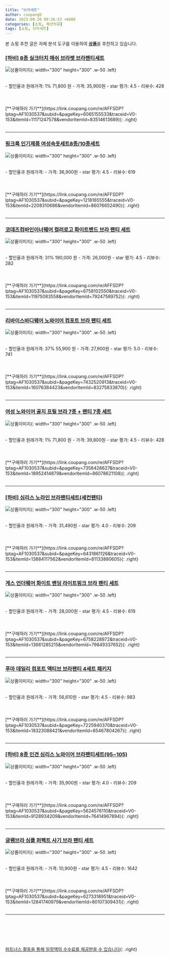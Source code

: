 ```yaml
---
title: "브라세트"
author: coupang6
date: 2023-09-20 00:26:53 +0800
categories: [쇼핑, 패션의류]
tags: [쇼핑, 브라세트]
---
```


본 쇼핑 추천 글은 자체 분석 도구를 이용하여 [**상품**](https://link.coupang.com/a/bao1ui)을 추천하고 있습니다.

### [[하비] 8종 실크터치 메쉬 브라렛 브라팬티세트](https://link.coupang.com/re/AFFSDP?lptag=AF1030537&subid=&pageKey=6065155533&traceid=V0-153&itemId=11171247578&vendorItemId=83514613689)

![상품이미지](https://thumbnail8.coupangcdn.com/thumbnails/remote/230x230ex/image/vendor_inventory/7381/e5fea19ddb6d1f24e5219645a30a0311ca187462583010eff86c2d20eb8a.jpg){: width="300" height="300" .w-50 .left}


<br>
- 할인율과 원래가격: 1%  71,800   원
- 가격: 35,900원
- star 평가: 4.5
- 리뷰수: 428
<br>
<br>
<br>
<br>
[**구매하러 가기**](https://link.coupang.com/re/AFFSDP?lptag=AF1030537&subid=&pageKey=6065155533&traceid=V0-153&itemId=11171247578&vendorItemId=83514613689){: .right}
<br>
<br>

---

### [핑크룩 인기제품 여성속옷세트8종/10종세트](https://link.coupang.com/re/AFFSDP?lptag=AF1030537&subid=&pageKey=1218165555&traceid=V0-153&itemId=2208310686&vendorItemId=86076652490)

![상품이미지](https://thumbnail8.coupangcdn.com/thumbnails/remote/230x230ex/image/vendor_inventory/073a/7a4f71cad24b17d75cb5bc95f6678229ebe6b4c766148c23dd486db681ba.jpg){: width="300" height="300" .w-50 .left}


<br>
- 할인율과 원래가격: 
- 가격: 36,900원
- star 평가: 4.5
- 리뷰수: 619
<br>
<br>
<br>
<br>
[**구매하러 가기**](https://link.coupang.com/re/AFFSDP?lptag=AF1030537&subid=&pageKey=1218165555&traceid=V0-153&itemId=2208310686&vendorItemId=86076652490){: .right}
<br>
<br>

---

### [코데즈컴바인이너웨어 컬러로고 화이트밴드 브라 팬티 세트](https://link.coupang.com/re/AFFSDP?lptag=AF1030537&subid=&pageKey=6758102550&traceid=V0-153&itemId=11975083558&vendorItemId=79247589752)

![상품이미지](https://thumbnail9.coupangcdn.com/thumbnails/remote/230x230ex/image/vendor_inventory/5ca4/a4dfb72dff102d7189e80b0d1afb2c23095ba9a358053fabb9ea9c2fa21f.jpg){: width="300" height="300" .w-50 .left}


<br>
- 할인율과 원래가격: 31%  190,000   원
- 가격: 26,000원
- star 평가: 4.5
- 리뷰수: 282
<br>
<br>
<br>
<br>
[**구매하러 가기**](https://link.coupang.com/re/AFFSDP?lptag=AF1030537&subid=&pageKey=6758102550&traceid=V0-153&itemId=11975083558&vendorItemId=79247589752){: .right}
<br>
<br>

---

### [리바이스바디웨어 노와이어 컴포트 브라 팬티 세트](https://link.coupang.com/re/AFFSDP?lptag=AF1030537&subid=&pageKey=7432520913&traceid=V0-153&itemId=16076384423&vendorItemId=83275833870)

![상품이미지](https://thumbnail8.coupangcdn.com/thumbnails/remote/230x230ex/image/rs_quotation_api/hsorh0vd/6926139c3de746658aa45ed6a3162509.jpg){: width="300" height="300" .w-50 .left}


<br>
- 할인율과 원래가격: 37%  55,900   원
- 가격: 27,900원
- star 평가: 5.0
- 리뷰수: 741
<br>
<br>
<br>
<br>
[**구매하러 가기**](https://link.coupang.com/re/AFFSDP?lptag=AF1030537&subid=&pageKey=7432520913&traceid=V0-153&itemId=16076384423&vendorItemId=83275833870){: .right}
<br>
<br>

---

### [여성 노와이어 골지 프릴 브라 7종 + 팬티 7종 세트](https://link.coupang.com/re/AFFSDP?lptag=AF1030537&subid=&pageKey=7358428627&traceid=V0-153&itemId=18952414879&vendorItemId=86078621108)

![상품이미지](https://thumbnail10.coupangcdn.com/thumbnails/remote/230x230ex/image/vendor_inventory/8197/6b5be7ba56d27f9a81628c40123e1345293f290dc280e7589d2f24366eb9.jpg){: width="300" height="300" .w-50 .left}


<br>
- 할인율과 원래가격: 1%  71,800   원
- 가격: 39,800원
- star 평가: 4.5
- 리뷰수: 428
<br>
<br>
<br>
<br>
[**구매하러 가기**](https://link.coupang.com/re/AFFSDP?lptag=AF1030537&subid=&pageKey=7358428627&traceid=V0-153&itemId=18952414879&vendorItemId=86078621108){: .right}
<br>
<br>

---

### [[하비] 심리스 노라인 브라팬티세트(세컨팬티)](https://link.coupang.com/re/AFFSDP?lptag=AF1030537&subid=&pageKey=6431861126&traceid=V0-153&itemId=13884117562&vendorItemId=81133880605)

![상품이미지](https://thumbnail10.coupangcdn.com/thumbnails/remote/230x230ex/image/vendor_inventory/708f/fee45a663b132aa7fa22e0219265aff3f6085a94174bbca94c4077cd93a6.jpg){: width="300" height="300" .w-50 .left}


<br>
- 할인율과 원래가격: 
- 가격: 31,490원
- star 평가: 4.0
- 리뷰수: 209
<br>
<br>
<br>
<br>
[**구매하러 가기**](https://link.coupang.com/re/AFFSDP?lptag=AF1030537&subid=&pageKey=6431861126&traceid=V0-153&itemId=13884117562&vendorItemId=81133880605){: .right}
<br>
<br>

---

### [게스 언더웨어 화이트 밴딩 라이트핑크 브라 팬티 세트](https://link.coupang.com/re/AFFSDP?lptag=AF1030537&subid=&pageKey=6758228972&traceid=V0-153&itemId=13661285215&vendorItemId=79849337652)

![상품이미지](https://thumbnail7.coupangcdn.com/thumbnails/remote/230x230ex/image/vendor_inventory/3c2c/c3f3fbda9a53bf444f35416ee057233667c786466152d2ec35c9256c853b.jpg){: width="300" height="300" .w-50 .left}


<br>
- 할인율과 원래가격: 
- 가격: 28,000원
- star 평가: 4.5
- 리뷰수: 619
<br>
<br>
<br>
<br>
[**구매하러 가기**](https://link.coupang.com/re/AFFSDP?lptag=AF1030537&subid=&pageKey=6758228972&traceid=V0-153&itemId=13661285215&vendorItemId=79849337652){: .right}
<br>
<br>

---

### [푸마 데일리 컴포트 액티브 브라팬티 4세트 패키지](https://link.coupang.com/re/AFFSDP?lptag=AF1030537&subid=&pageKey=7225940370&traceid=V0-153&itemId=18323088421&vendorItemId=85467804267)

![상품이미지](https://thumbnail6.coupangcdn.com/thumbnails/remote/230x230ex/image/vendor_inventory/826b/007e3a5703c1faa22ece7e383c977be438c87a2227a94513699898672446.jpg){: width="300" height="300" .w-50 .left}


<br>
- 할인율과 원래가격: 
- 가격: 56,610원
- star 평가: 4.5
- 리뷰수: 983
<br>
<br>
<br>
<br>
[**구매하러 가기**](https://link.coupang.com/re/AFFSDP?lptag=AF1030537&subid=&pageKey=7225940370&traceid=V0-153&itemId=18323088421&vendorItemId=85467804267){: .right}
<br>
<br>

---

### [[하비] 8종 인견 심리스 노와이어 브라팬티세트(95~105)](https://link.coupang.com/re/AFFSDP?lptag=AF1030537&subid=&pageKey=5624576110&traceid=V0-153&itemId=9128934209&vendorItemId=76414967894)

![상품이미지](https://thumbnail8.coupangcdn.com/thumbnails/remote/230x230ex/image/vendor_inventory/d224/91da74bf86ca695388dfec8bd875861bb1950344ac6df477b65e61b96517.jpg){: width="300" height="300" .w-50 .left}


<br>
- 할인율과 원래가격: 
- 가격: 35,900원
- star 평가: 4.0
- 리뷰수: 209
<br>
<br>
<br>
<br>
[**구매하러 가기**](https://link.coupang.com/re/AFFSDP?lptag=AF1030537&subid=&pageKey=5624576110&traceid=V0-153&itemId=9128934209&vendorItemId=76414967894){: .right}
<br>
<br>

---

### [글램브라 심플 퍼펙트 사기 브라 팬티 세트](https://link.coupang.com/re/AFFSDP?lptag=AF1030537&subid=&pageKey=6273318951&traceid=V0-153&itemId=12841740979&vendorItemId=80107309431)

![상품이미지](https://thumbnail8.coupangcdn.com/thumbnails/remote/230x230ex/image/rs_quotation_api/b7vgrxm4/7e15dbc3b2fd4a9cafa3ba347a97712b.jpg){: width="300" height="300" .w-50 .left}


<br>
- 할인율과 원래가격: 
- 가격: 10,900원
- star 평가: 4.5
- 리뷰수: 1642
<br>
<br>
<br>
<br>
[**구매하러 가기**](https://link.coupang.com/re/AFFSDP?lptag=AF1030537&subid=&pageKey=6273318951&traceid=V0-153&itemId=12841740979&vendorItemId=80107309431){: .right}
<br>
<br>

---
<br><br><br><br><br> [파트너스 활동을 통해 일정액의 수수료를 제공받을 수 있습니다](https://link.coupang.com/a/bao1ui){: .right}